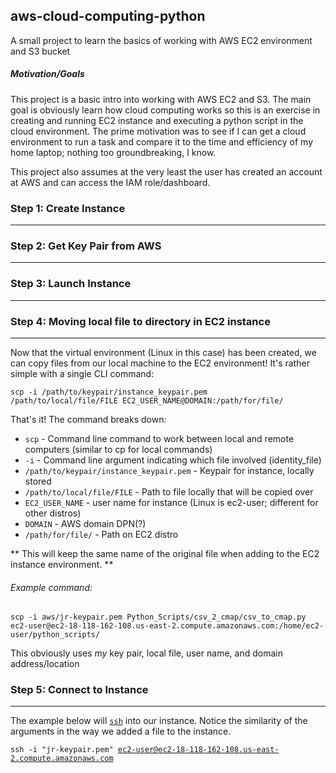 <h2>aws-cloud-computing-python</h2>

<p>
A small project to learn the basics of working with AWS EC2 environment and S3 bucket
</p>


<h5>Motivation/Goals</h5>
<p>This project is a basic intro into working with AWS EC2 and S3. The main goal is obviously learn how cloud computing works so this is an exercise in creating and running EC2 instance and executing a python script in the cloud environment. The prime motivation was to see if I can get a cloud environment to run a task and compare it to the time and efficiency of my home laptop; nothing too groundbreaking, I know.</p>

<p>This project also assumes at the very least the user has created an account at AWS and can access the IAM role/dashboard.</p>

<h3></h3>

<h3>Step 1: Create Instance</h3>

---

<h3>Step 2: Get Key Pair from AWS</h3>

---

<h3>Step 3: Launch Instance</h3>

---


<h3>Step 4: Moving local file to directory in EC2 instance</h3>

---

<p>Now that the virtual environment (Linux in this case) has been created, we can copy files from our local machine to the EC2 environment! It's rather simple with a single CLI command:</p>


<code>scp -i /path/to/keypair/instance_keypair.pem /path/to/local/file/FILE EC2_USER_NAME@DOMAIN:/path/for/file/</code>

<p>That's it! The command breaks down:</p>
<ul>
<li><code>scp</code> - Command line command to work between local and remote computers (similar to cp for local commands)</li>
<li><code>-i</code> - Command line argument indicating which file involved (identity_file)</li>
<li><code>/path/to/keypair/instance_keypair.pem</code> - Keypair for instance, locally stored</li>
<li><code>/path/to/local/file/FILE</code> - Path to file locally that will be copied over</li>
<li><code>EC2_USER_NAME</code> - user name for instance (Linux is ec2-user; different for other distros)</li>
<li><code>DOMAIN</code> - AWS domain DPN(?)</li>
<li><code>/path/for/file/</code> - Path on EC2 distro</li>
</ul>

<p>** This will keep the same name of the original file when adding to the EC2 instance environment. **</p>

<h6>Example command:</h6>
<code>scp -i aws/jr-keypair.pem Python_Scripts/csv_2_cmap/csv_to_cmap.py ec2-user@ec2-18-118-162-108.us-east-2.compute.amazonaws.com:/home/ec2-user/python_scripts/</code>

<p>This obviously uses <em>my</em> key pair, local file, user name, and domain address/location</p>


<h3>Step 5: Connect to Instance</h3>

---

<p>The example below will <a href="https://www.ssh.com/academy/ssh/command" target="_blank"><code>ssh</code></a> into our instance. Notice the similarity of the arguments in the way we added a file to the instance.</p>

<code>ssh -i "jr-keypair.pem" ec2-user@ec2-18-118-162-108.us-east-2.compute.amazonaws.com</code>

<img src="https://methanerain.com/wp-content/uploads/2021/06/ec2_run_instance_cli_2.png" alt="" />

<p></p>
